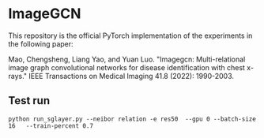 # ImageGCN
This repository is the official PyTorch implementation of the experiments in the following paper: 

Mao, Chengsheng, Liang Yao, and Yuan Luo. "Imagegcn: Multi-relational image graph convolutional networks for disease identification with chest x-rays." IEEE Transactions on Medical Imaging 41.8 (2022): 1990-2003.

## Test run


```
python run_sglayer.py --neibor relation -e res50  --gpu 0 --batch-size 16   --train-percent 0.7
```

